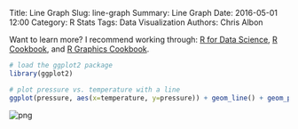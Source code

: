 Title: Line Graph
Slug: line-graph
Summary: Line Graph
Date: 2016-05-01 12:00
Category: R Stats
Tags: Data Visualization
Authors: Chris Albon

Want to learn more? I recommend working through: [R for Data Science](http://amzn.to/2myxnhi), [R Cookbook](http://amzn.to/2lF6hkb), and [R Graphics Cookbook](http://amzn.to/2m0fcPL).


```R
# load the ggplot2 package
library(ggplot2)
```


```R
# plot pressure vs. temperature with a line
ggplot(pressure, aes(x=temperature, y=pressure)) + geom_line() + geom_point()
```









![png]({filename}/images/line-graph_files/line-graph_2_1.png)
